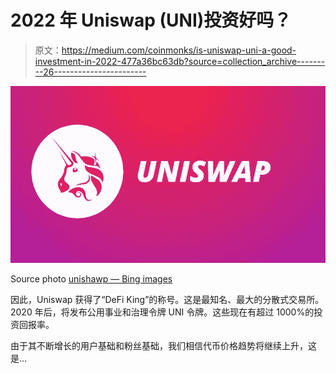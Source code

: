 # 2022 年 Uniswap (UNI)投资好吗？

> 原文：<https://medium.com/coinmonks/is-uniswap-uni-a-good-investment-in-2022-477a36bc63db?source=collection_archive---------26----------------------->

![](img/e29700034b8c9caa9270bfa36427bfff.png)

Source photo [unishawp — Bing images](https://www.bing.com/images/search?view=detailV2&ccid=5ZtSrdmJ&id=93EEF7DD7E83E7999E345EE8C9FEC6C36ABADCA2&thid=OIP.5ZtSrdmJcBPIvLGbAxZBQQHaEK&mediaurl=https%3a%2f%2fcryptomang.com%2fpublic%2fstorage%2fcrypto-news%2fJanuary2021%2fjfvM42W74eA6wcITkIsj.jpg&cdnurl=https%3a%2f%2fth.bing.com%2fth%2fid%2fR.e59b52add9897013c8bcb19b03164141%3frik%3doty6asPG%252fsnoXg%26pid%3dImgRaw%26r%3d0&exph=450&expw=800&q=unishawp&simid=608055816301206144&FORM=IRPRST&ck=BCF8AF9210D320ED92906436B35C1AF2&selectedIndex=17&ajaxhist=0&ajaxserp=0)

因此，Uniswap 获得了“DeFi King”的称号。这是最知名、最大的分散式交易所。2020 年后，将发布公用事业和治理令牌 UNI 令牌。这些现在有超过 1000%的投资回报率。

由于其不断增长的用户基础和粉丝基础，我们相信代币价格趋势将继续上升，这是…